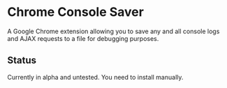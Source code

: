 # Chrome Console Saver #

A Google Chrome extension allowing you to save any and all console logs and AJAX requests to a file for debugging purposes.

## Status ##

Currently in alpha and untested. You need to install manually.
